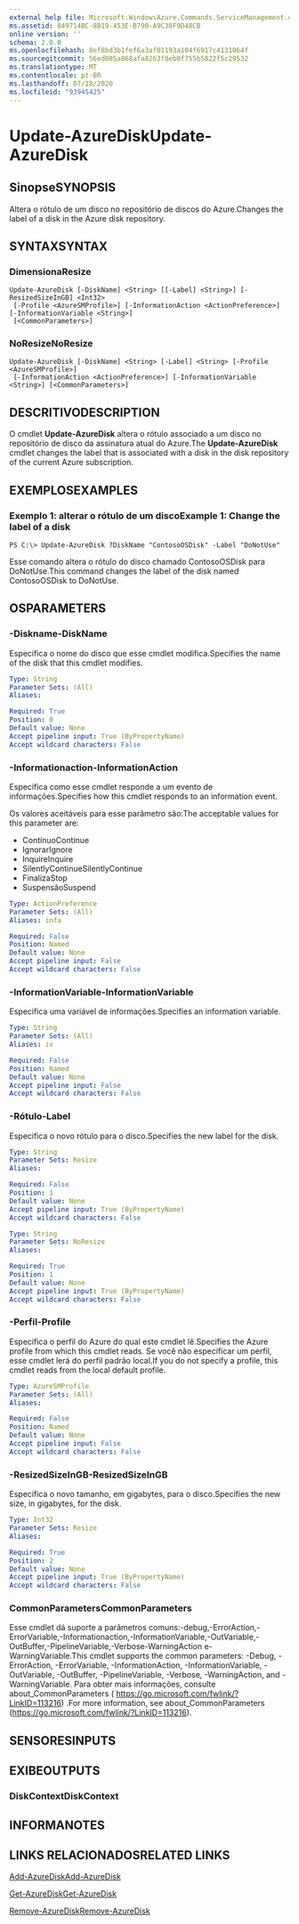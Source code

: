 ```yaml
---
external help file: Microsoft.WindowsAzure.Commands.ServiceManagement.dll-Help.xml
ms.assetid: 849714BC-8B19-453E-B790-A9C38F9D48CB
online version: ''
schema: 2.0.0
ms.openlocfilehash: 8ef8bd3b1fef6a3af01193a104f6917c4131064f
ms.sourcegitcommit: 56ed085a868afa8263f8eb0f755b5822f5c29532
ms.translationtype: MT
ms.contentlocale: pt-BR
ms.lasthandoff: 07/18/2020
ms.locfileid: "93945425"
---
```

# <span data-ttu-id="471ec-101">Update-AzureDisk</span><span class="sxs-lookup"><span data-stu-id="471ec-101">Update-AzureDisk</span></span>

## <span data-ttu-id="471ec-102">Sinopse</span><span class="sxs-lookup"><span data-stu-id="471ec-102">SYNOPSIS</span></span>
<span data-ttu-id="471ec-103">Altera o rótulo de um disco no repositório de discos do Azure.</span><span class="sxs-lookup"><span data-stu-id="471ec-103">Changes the label of a disk in the Azure disk repository.</span></span>

## <span data-ttu-id="471ec-104">SYNTAX</span><span class="sxs-lookup"><span data-stu-id="471ec-104">SYNTAX</span></span>

### <span data-ttu-id="471ec-105">Dimensiona</span><span class="sxs-lookup"><span data-stu-id="471ec-105">Resize</span></span>
```
Update-AzureDisk [-DiskName] <String> [[-Label] <String>] [-ResizedSizeInGB] <Int32>
 [-Profile <AzureSMProfile>] [-InformationAction <ActionPreference>] [-InformationVariable <String>]
 [<CommonParameters>]
```

### <span data-ttu-id="471ec-106">NoResize</span><span class="sxs-lookup"><span data-stu-id="471ec-106">NoResize</span></span>
```
Update-AzureDisk [-DiskName] <String> [-Label] <String> [-Profile <AzureSMProfile>]
 [-InformationAction <ActionPreference>] [-InformationVariable <String>] [<CommonParameters>]
```

## <span data-ttu-id="471ec-107">DESCRITIVO</span><span class="sxs-lookup"><span data-stu-id="471ec-107">DESCRIPTION</span></span>
<span data-ttu-id="471ec-108">O cmdlet **Update-AzureDisk** altera o rótulo associado a um disco no repositório de disco da assinatura atual do Azure.</span><span class="sxs-lookup"><span data-stu-id="471ec-108">The **Update-AzureDisk** cmdlet changes the label that is associated with a disk in the disk repository of the current Azure subscription.</span></span>

## <span data-ttu-id="471ec-109">EXEMPLOS</span><span class="sxs-lookup"><span data-stu-id="471ec-109">EXAMPLES</span></span>

### <span data-ttu-id="471ec-110">Exemplo 1: alterar o rótulo de um disco</span><span class="sxs-lookup"><span data-stu-id="471ec-110">Example 1: Change the label of a disk</span></span>
```
PS C:\> Update-AzureDisk ?DiskName "ContosoOSDisk" -Label "DoNotUse"
```

<span data-ttu-id="471ec-111">Esse comando altera o rótulo do disco chamado ContosoOSDisk para DoNotUse.</span><span class="sxs-lookup"><span data-stu-id="471ec-111">This command changes the label of the disk named ContosoOSDisk to DoNotUse.</span></span>

## <span data-ttu-id="471ec-112">OS</span><span class="sxs-lookup"><span data-stu-id="471ec-112">PARAMETERS</span></span>

### <span data-ttu-id="471ec-113">-Diskname</span><span class="sxs-lookup"><span data-stu-id="471ec-113">-DiskName</span></span>
<span data-ttu-id="471ec-114">Especifica o nome do disco que esse cmdlet modifica.</span><span class="sxs-lookup"><span data-stu-id="471ec-114">Specifies the name of the disk that this cmdlet modifies.</span></span>

```yaml
Type: String
Parameter Sets: (All)
Aliases: 

Required: True
Position: 0
Default value: None
Accept pipeline input: True (ByPropertyName)
Accept wildcard characters: False
```

### <span data-ttu-id="471ec-115">-Informationaction</span><span class="sxs-lookup"><span data-stu-id="471ec-115">-InformationAction</span></span>
<span data-ttu-id="471ec-116">Especifica como esse cmdlet responde a um evento de informações.</span><span class="sxs-lookup"><span data-stu-id="471ec-116">Specifies how this cmdlet responds to an information event.</span></span>

<span data-ttu-id="471ec-117">Os valores aceitáveis para esse parâmetro são:</span><span class="sxs-lookup"><span data-stu-id="471ec-117">The acceptable values for this parameter are:</span></span>

- <span data-ttu-id="471ec-118">Contínuo</span><span class="sxs-lookup"><span data-stu-id="471ec-118">Continue</span></span>
- <span data-ttu-id="471ec-119">Ignorar</span><span class="sxs-lookup"><span data-stu-id="471ec-119">Ignore</span></span>
- <span data-ttu-id="471ec-120">Inquire</span><span class="sxs-lookup"><span data-stu-id="471ec-120">Inquire</span></span>
- <span data-ttu-id="471ec-121">SilentlyContinue</span><span class="sxs-lookup"><span data-stu-id="471ec-121">SilentlyContinue</span></span>
- <span data-ttu-id="471ec-122">Finaliza</span><span class="sxs-lookup"><span data-stu-id="471ec-122">Stop</span></span>
- <span data-ttu-id="471ec-123">Suspensão</span><span class="sxs-lookup"><span data-stu-id="471ec-123">Suspend</span></span>

```yaml
Type: ActionPreference
Parameter Sets: (All)
Aliases: infa

Required: False
Position: Named
Default value: None
Accept pipeline input: False
Accept wildcard characters: False
```

### <span data-ttu-id="471ec-124">-InformationVariable</span><span class="sxs-lookup"><span data-stu-id="471ec-124">-InformationVariable</span></span>
<span data-ttu-id="471ec-125">Especifica uma variável de informações.</span><span class="sxs-lookup"><span data-stu-id="471ec-125">Specifies an information variable.</span></span>

```yaml
Type: String
Parameter Sets: (All)
Aliases: iv

Required: False
Position: Named
Default value: None
Accept pipeline input: False
Accept wildcard characters: False
```

### <span data-ttu-id="471ec-126">-Rótulo</span><span class="sxs-lookup"><span data-stu-id="471ec-126">-Label</span></span>
<span data-ttu-id="471ec-127">Especifica o novo rótulo para o disco.</span><span class="sxs-lookup"><span data-stu-id="471ec-127">Specifies the new label for the disk.</span></span>

```yaml
Type: String
Parameter Sets: Resize
Aliases: 

Required: False
Position: 1
Default value: None
Accept pipeline input: True (ByPropertyName)
Accept wildcard characters: False
```

```yaml
Type: String
Parameter Sets: NoResize
Aliases: 

Required: True
Position: 1
Default value: None
Accept pipeline input: True (ByPropertyName)
Accept wildcard characters: False
```

### <span data-ttu-id="471ec-128">-Perfil</span><span class="sxs-lookup"><span data-stu-id="471ec-128">-Profile</span></span>
<span data-ttu-id="471ec-129">Especifica o perfil do Azure do qual este cmdlet lê.</span><span class="sxs-lookup"><span data-stu-id="471ec-129">Specifies the Azure profile from which this cmdlet reads.</span></span>
<span data-ttu-id="471ec-130">Se você não especificar um perfil, esse cmdlet lerá do perfil padrão local.</span><span class="sxs-lookup"><span data-stu-id="471ec-130">If you do not specify a profile, this cmdlet reads from the local default profile.</span></span>

```yaml
Type: AzureSMProfile
Parameter Sets: (All)
Aliases: 

Required: False
Position: Named
Default value: None
Accept pipeline input: False
Accept wildcard characters: False
```

### <span data-ttu-id="471ec-131">-ResizedSizeInGB</span><span class="sxs-lookup"><span data-stu-id="471ec-131">-ResizedSizeInGB</span></span>
<span data-ttu-id="471ec-132">Especifica o novo tamanho, em gigabytes, para o disco.</span><span class="sxs-lookup"><span data-stu-id="471ec-132">Specifies the new size, in gigabytes, for the disk.</span></span>

```yaml
Type: Int32
Parameter Sets: Resize
Aliases: 

Required: True
Position: 2
Default value: None
Accept pipeline input: True (ByPropertyName)
Accept wildcard characters: False
```

### <span data-ttu-id="471ec-133">CommonParameters</span><span class="sxs-lookup"><span data-stu-id="471ec-133">CommonParameters</span></span>
<span data-ttu-id="471ec-134">Esse cmdlet dá suporte a parâmetros comuns:-debug,-ErrorAction,-ErrorVariable,-Informationaction,-InformationVariable,-OutVariable,-OutBuffer,-PipelineVariable,-Verbose-WarningAction e-WarningVariable.</span><span class="sxs-lookup"><span data-stu-id="471ec-134">This cmdlet supports the common parameters: -Debug, -ErrorAction, -ErrorVariable, -InformationAction, -InformationVariable, -OutVariable, -OutBuffer, -PipelineVariable, -Verbose, -WarningAction, and -WarningVariable.</span></span> <span data-ttu-id="471ec-135">Para obter mais informações, consulte about_CommonParameters ( https://go.microsoft.com/fwlink/?LinkID=113216) .</span><span class="sxs-lookup"><span data-stu-id="471ec-135">For more information, see about_CommonParameters (https://go.microsoft.com/fwlink/?LinkID=113216).</span></span>

## <span data-ttu-id="471ec-136">SENSORES</span><span class="sxs-lookup"><span data-stu-id="471ec-136">INPUTS</span></span>

## <span data-ttu-id="471ec-137">EXIBE</span><span class="sxs-lookup"><span data-stu-id="471ec-137">OUTPUTS</span></span>

### <span data-ttu-id="471ec-138">DiskContext</span><span class="sxs-lookup"><span data-stu-id="471ec-138">DiskContext</span></span>

## <span data-ttu-id="471ec-139">INFORMA</span><span class="sxs-lookup"><span data-stu-id="471ec-139">NOTES</span></span>

## <span data-ttu-id="471ec-140">LINKS RELACIONADOS</span><span class="sxs-lookup"><span data-stu-id="471ec-140">RELATED LINKS</span></span>

[<span data-ttu-id="471ec-141">Add-AzureDisk</span><span class="sxs-lookup"><span data-stu-id="471ec-141">Add-AzureDisk</span></span>](./Add-AzureDisk.md)

[<span data-ttu-id="471ec-142">Get-AzureDisk</span><span class="sxs-lookup"><span data-stu-id="471ec-142">Get-AzureDisk</span></span>](./Get-AzureDisk.md)

[<span data-ttu-id="471ec-143">Remove-AzureDisk</span><span class="sxs-lookup"><span data-stu-id="471ec-143">Remove-AzureDisk</span></span>](./Remove-AzureDisk.md)


